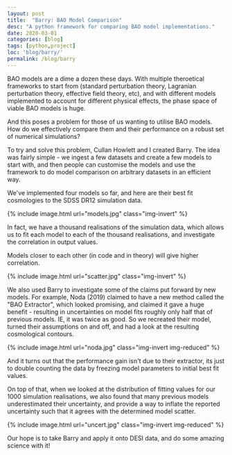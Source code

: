 ```yaml
---
layout: post
title:  "Barry: BAO Model Comparison"
desc: "A python framework for comparing BAO model implementations."
date: 2020-03-01
categories: [blog]
tags: [python,project]
loc: 'blog/barry/'
permalink: /blog/barry
---
```


BAO models are a dime a dozen these days. With multiple theroetical frameworks to start from (standard perturbation theory,
Lagranian perturbation theory, effective field theory, etc), and with different models implemented to account
for different physical effects, the phase space of viable BAO models is huge.

And this poses a problem for those of us wanting to utilise BAO models. How do we effectively compare
them and their performance on a robust set of numerical simulations? 

To try and solve this problem, Cullan Howlett and I created Barry. The idea was fairly simple - we 
ingest a few datasets and create a few models to start with, and then people can customise the models and use the
framework to do model comparison on arbitrary datasets in an efficient way.

We've implemented four models so far, and here are their best fit cosmologies to the SDSS DR12 simulation data.

{% include image.html url="models.jpg" class="img-invert"  %}

In fact, we have a thousand realisations of the simulation data, which allows us to fit each
model to each of the thousand realisations, and investigate the correlation in output values.

Models closer to each other (in code and in theory) will give higher correlation.


{% include image.html url="scatter.jpg" class="img-invert"   %}

We also used Barry to investigate some of the claims put forward by new models. For example, Noda (2019) claimed
to have a new method called the "BAO Extractor", which looked promising, and claimed it gave a huge benefit - resulting
in uncertainties on model fits roughly only half that of previous models. IE, it was twice as good. So we recreated their
model, turned their assumptions on and off, and had a look at the resulting cosmological contours.


{% include image.html url="noda.jpg" class="img-invert img-reduced" %}

And it turns out that the performance gain isn't due to their extractor, its just to double counting the data by
freezing model parameters to initial best fit values.

On top of that, when we looked at the distribution of fitting values for our 1000 simulation realisations, we also
found that many previous models underestimated their uncertainty, and provide a way to inflate the reported uncertainty such that it agrees 
with the determined model scatter.


{% include image.html url="uncert.jpg" class="img-invert img-reduced" %}

Our hope is to take Barry and apply it onto DESI data, and do some amazing science with it!

